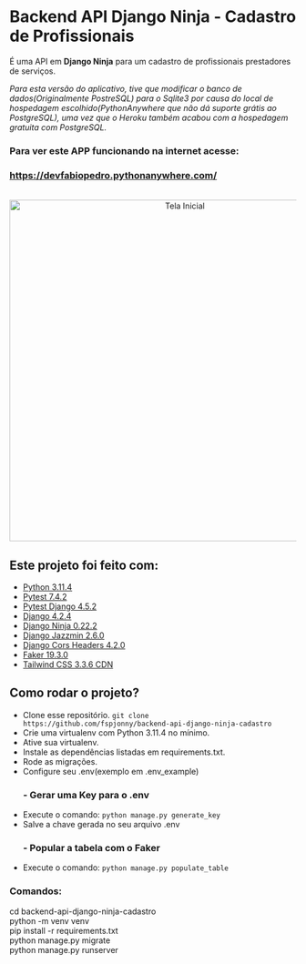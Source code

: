 # Backend API Django Ninja - Cadastro de Profissionais

É uma API em **Django Ninja** para um cadastro de profissionais prestadores de serviços.

_*Para esta versão do aplicativo, tive que modificar o banco de dados(Originalmente PostreSQL) para o Sqlite3 por causa do local de hospedagem escolhido(PythonAnywhere que não dá suporte grátis ao PostgreSQL), uma vez que o Heroku também acabou com a hospedagem gratuita com PostgreSQL.*_

### Para ver este APP funcionando na internet acesse:

### https://devfabiopedro.pythonanywhere.com/

<br/>
<div align="center">
<img height="600" src="https://i.imgur.com/I6GPwFp.png" alt="Tela Inicial">
</div>

## Este projeto foi feito com:

- [Python 3.11.4](https://docs.pytest.org/en/7.4.x/)
- [Pytest 7.4.2](https://docs.pytest.org/en/7.4.x/)
- [Pytest Django 4.5.2](https://pytest-django.readthedocs.io/en/latest/)
- [Django 4.2.4](https://docs.djangoproject.com/en/4.2/releases/4.2.4/)
- [Django Ninja 0.22.2](https://django-ninja.dev/)
- [Django Jazzmin 2.6.0](https://django-jazzmin.readthedocs.io/)
- [Django Cors Headers 4.2.0](https://pypi.org/project/django-cors-headers/)
- [Faker 19.3.0](https://faker.readthedocs.io/en/master/)
- [Tailwind CSS 3.3.6 CDN](https://cdn.tailwindcss.com)

## Como rodar o projeto?

- Clone esse repositório. `git clone https://github.com/fspjonny/backend-api-django-ninja-cadastro`
- Crie uma virtualenv com Python 3.11.4 no mínimo.
- Ative sua virtualenv.
- Instale as dependências listadas em requirements.txt.
- Rode as migrações.
- Configure seu .env(exemplo em .env_example)
  ### - Gerar uma Key para o .env
- Execute o comando: `python manage.py generate_key`
- Salve a chave gerada no seu arquivo .env
  ### - Popular a tabela com o Faker
- Execute o comando: `python manage.py populate_table`

### Comandos:

cd backend-api-django-ninja-cadastro<br>
python -m venv venv<br>
pip install -r requirements.txt<br>
python manage.py migrate<br>
python manage.py runserver<br>
